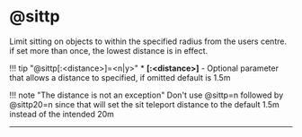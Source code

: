 # @sittp

Limit sitting on objects to within the specified radius from the users centre. if set more than once, the lowest distance is in effect.

!!! tip "@sittp[:&lt;distance&gt;]=&lt;n|y&gt;"
    * **[:&lt;distance&gt;]** - Optional parameter that allows a distance to specified, if omitted default is 1.5m

!!! note "The distance is not an exception"
    Don't use @sittp=n followed by @sittp20=n since that will set the sit teleport distance to the default 1.5m instead of the intended 20m

---
